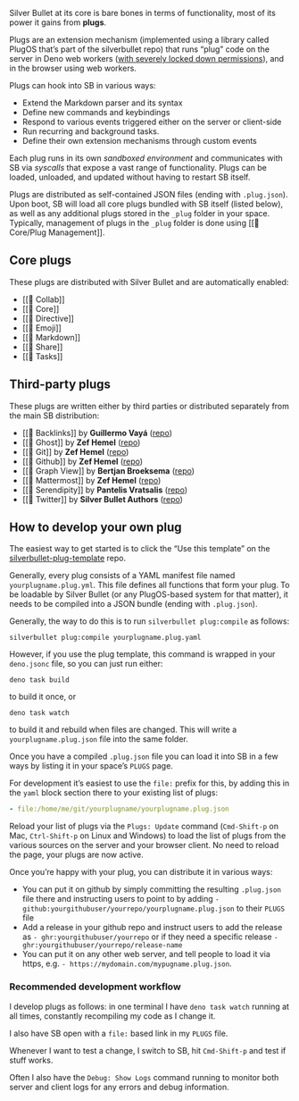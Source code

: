 Silver Bullet at its core is bare bones in terms of functionality, most of its power it gains from **plugs**.

Plugs are an extension mechanism (implemented using a library called PlugOS that’s part of the silverbullet repo) that runs “plug” code on the server in Deno web workers ([with severely locked down permissions](https://deno.land/manual@v1.28.2/runtime/workers#instantiation-permissions)), and in the browser using web workers.

Plugs can hook into SB in various ways:

* Extend the Markdown parser and its syntax
* Define new commands and keybindings
* Respond to various events triggered either on the server or client-side
* Run recurring and background tasks.
* Define their own extension mechanisms through custom events

Each plug runs in its own _sandboxed environment_ and communicates with SB via _syscalls_ that expose a vast range of functionality. Plugs can be loaded, unloaded, and updated without having to restart SB itself.

Plugs are distributed as self-contained JSON files (ending with `.plug.json`). Upon boot, SB will load all core plugs bundled with SB itself (listed below), as well as any additional plugs stored in the `_plug` folder in your space. Typically, management of plugs in the `_plug` folder is done using [[🔌 Core/Plug Management]].

## Core plugs
These plugs are distributed with Silver Bullet and are automatically enabled:
<!-- #query page where type = "plug" and uri = null order by name render [[template/plug]] -->
* [[🔌 Collab]] 
* [[🔌 Core]] 
* [[🔌 Directive]] 
* [[🔌 Emoji]] 
* [[🔌 Markdown]] 
* [[🔌 Share]] 
* [[🔌 Tasks]]
<!-- /query -->

## Third-party plugs
These plugs are written either by third parties or distributed separately from the main SB distribution:

<!-- #query page where type = "plug" and uri != null order by name render [[template/plug]] -->
* [[🔌 Backlinks]] by **Guillermo Vayá** ([repo](https://github.com/Willyfrog/silverbullet-backlinks))
* [[🔌 Ghost]] by **Zef Hemel** ([repo](https://github.com/silverbulletmd/silverbullet-ghost))
* [[🔌 Git]] by **Zef Hemel** ([repo](https://github.com/silverbulletmd/silverbullet-github))
* [[🔌 Github]] by **Zef Hemel** ([repo](https://github.com/silverbulletmd/silverbullet-github))
* [[🔌 Graph View]] by **Bertjan Broeksema** ([repo](https://github.com/bbroeksema/silverbullet-graphview))
* [[🔌 Mattermost]] by **Zef Hemel** ([repo](https://github.com/silverbulletmd/silverbullet-mattermost))
* [[🔌 Serendipity]] by **Pantelis Vratsalis** ([repo](https://github.com/m1lt0n/silverbullet-serendipity))
* [[🔌 Twitter]] by **Silver Bullet Authors** ([repo](https://github.com/silverbulletmd/silverbullet-twitter))
<!-- /query -->

## How to develop your own plug
The easiest way to get started is to click the “Use this template” on the [silverbullet-plug-template](https://github.com/silverbulletmd/silverbullet-plug-template) repo.

Generally, every plug consists of a YAML manifest file named `yourplugname.plug.yml`. This file defines all functions that form your plug. To be loadable by Silver Bullet (or any PlugOS-based system for that matter), it needs to be compiled into a JSON bundle (ending with `.plug.json`).

Generally, the way to do this is to run `silverbullet plug:compile` as follows:

```shell
silverbullet plug:compile yourplugname.plug.yaml
```

However, if you use the plug template, this command is wrapped in your `deno.jsonc` file, so you can just run either:

```shell
deno task build
```

to build it once, or

```shell
deno task watch
```

to build it and rebuild when files are changed. This will write a `yourplugname.plug.json` file into the same folder.

Once you have a compiled `.plug.json` file you can load it into SB in a few ways by listing it in your space’s `PLUGS` page.

For development it’s easiest to use the `file:` prefix for this, by adding this in the `yaml` block section there to your existing list of plugs:

```yaml
- file:/home/me/git/yourplugname/yourplugname.plug.json
```

Reload your list of plugs via the `Plugs: Update` command (`Cmd-Shift-p` on Mac, `Ctrl-Shift-p` on Linux and Windows) to load the list of plugs from the various sources on the server and your browser client. No need to reload the page, your plugs are now active.

Once you’re happy with your plug, you can distribute it in various ways:

- You can put it on github by simply committing the resulting `.plug.json` file there and instructing users to point to by adding
  `- github:yourgithubuser/yourrepo/yourplugname.plug.json` to their `PLUGS` file
- Add a release in your github repo and instruct users to add the release as `- ghr:yourgithubuser/yourrepo` or if they need a specific release `- ghr:yourgithubuser/yourrepo/release-name`
- You can put it on any other web server, and tell people to load it via https, e.g. `- https://mydomain.com/mypugname.plug.json`.

### Recommended development workflow
I develop plugs as follows: in one terminal I have `deno task watch` running at all times, constantly recompiling my code as I change it.

I also have SB open with a `file:` based link in my `PLUGS` file.

Whenever I want to test a change, I switch to SB, hit `Cmd-Shift-p` and test if stuff works.

Often I also have the `Debug: Show Logs` command running to monitor both server and client logs for any errors and debug information.
